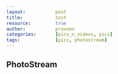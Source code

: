```yaml
---
layout:           post
title:            test
resource:         true
author:           praveen
categories:       [pics_n_videos, pics]
tags:             [pics, photostream]
---
```


## PhotoStream

<div style="margin:auto; max-width:700px;">
    <div id="flickr_gal_pic"></div>
</div>

<link href="/js/nanoGallery/css/nanogallery.min.css" rel="stylesheet" type="text/css">
<link href="/js/nanoGallery/css/themes/clean/nanogallery_clean.min.css" rel="stylesheet" type="text/css">
<link href="/js/nanoGallery/css/themes/light/nanogallery_light.min.css" rel="stylesheet" type="text/css">

<script type="text/javascript" src="/js/nanoGallery/third.party/jquery-1.7.1.min.js"></script>
<script type="text/javascript" src="/js/nanoGallery/third.party/transit/jquery.transit.min.js"></script>
<script type="text/javascript" src="/js/nanoGallery/third.party/imagesloaded/imagesloaded.pkgd.min.js"></script>
<script type="text/javascript" src="/js/nanoGallery/jquery.nanogallery.min.js"></script>
<script type="text/javascript">
    jQuery("#flickr_gal_pic").nanoGallery({
        userID: '65476175@N02',
        photoset: '72157646071118745',
        kind: 'flickr',
        thumbnailWidth: 'auto',
        thumbnailHeight: 180,
        viewerDisplayLogo: false,
        locationHash: false,
        //thumbnailDisplayInterval: 0,
        //thumbnailDisplayTransition: false,
        thumbnailHoverEffect: [{'name':'imageScale150','duration':300},{'name':'borderDarker'}],
        thumbnailLabel: {display:false, position:'onBottom', descriptionMaxLength:20, size:'9px' },
        theme: 'light',
        colorScheme: 'light'
    });

        /*
        Google+/Picasa

        thumbnailWidth: 'auto', 
        thumbnailHeight: 200,
        userID: 'praveen.sxi@gmail.com',
        kind: 'picasa',
        // album:'5639660886998534593?authkey=CMewo8mKiPeRUQ',
        photoSorting: 'random',
        albumSorting: 'random',
        galleryFullpageButton: true,
        viewerDisplayLogo: false,
        photoSorting: 'titleAsc',
        thumbnailHoverEffect:[{'name':'labelOpacity50','duration':300, 'delay':500},{'name':'imageScaleIn80', 'duration':500}]
        */
</script>


